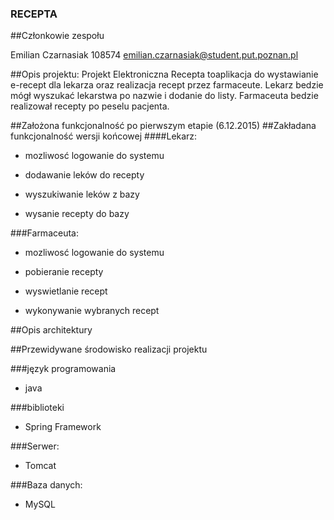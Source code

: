 ### RECEPTA


##Członkowie zespołu

Emilian Czarnasiak 108574 emilian.czarnasiak@student.put.poznan.pl


##Opis projektu:
Projekt Elektroniczna Recepta toaplikacja do wystawianie e-recept dla lekarza oraz realizacja recept przez
farmaceute.
Lekarz bedzie mógł wyszukać lekarstwa po nazwie i dodanie do listy. Farmaceuta bedzie realizował recepty po peselu pacjenta.

##Założona funkcjonalność po pierwszym etapie (6.12.2015)
##Zakładana funkcjonalność wersji końcowej
####Lekarz:

- mozliwosć logowanie do systemu 

- dodawanie leków do recepty

- wyszukiwanie leków z bazy

- wysanie recepty do bazy

###Farmaceuta:

- mozliwosć logowanie do systemu

- pobieranie recepty 

- wyswietlanie recept

- wykonywanie wybranych recept

##Opis architektury

##Przewidywane środowisko realizacji projektu

###język programowania
- java

###biblioteki

- Spring Framework

###Serwer:

- Tomcat

###Baza danych:

- MySQL

